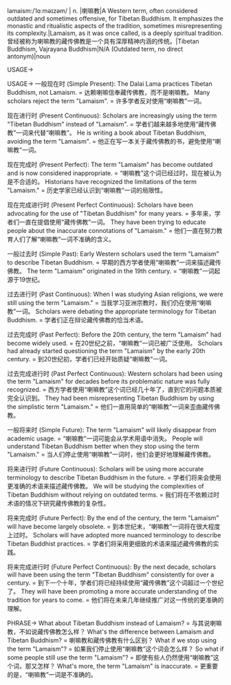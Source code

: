lamaism:/ˈlɑːməɪzəm/ | n. |喇嘛教|A Western term, often considered outdated and sometimes offensive, for Tibetan Buddhism.  It emphasizes the monastic and ritualistic aspects of the tradition, sometimes misrepresenting its complexity.|Lamaism, as it was once called, is a deeply spiritual tradition.  曾经被称为喇嘛教的藏传佛教是一个具有深厚精神内涵的传统。|Tibetan Buddhism, Vajrayana Buddhism|N/A (Outdated term, no direct antonym)|noun

USAGE->

USAGE->
一般现在时 (Simple Present):
The Dalai Lama practices Tibetan Buddhism, not Lamaism. = 达赖喇嘛信奉藏传佛教，而不是喇嘛教。
Many scholars reject the term "Lamaism". = 许多学者反对使用“喇嘛教”一词。

现在进行时 (Present Continuous):
Scholars are increasingly using the term "Tibetan Buddhism" instead of "Lamaism". = 学者们越来越多地使用“藏传佛教”一词来代替“喇嘛教”。
He is writing a book about Tibetan Buddhism, avoiding the term "Lamaism". = 他正在写一本关于藏传佛教的书，避免使用“喇嘛教”一词。

现在完成时 (Present Perfect):
The term "Lamaism" has become outdated and is now considered inappropriate. = “喇嘛教”这个词已经过时，现在被认为是不合适的。
Historians have recognized the limitations of the term "Lamaism." = 历史学家已经认识到“喇嘛教”一词的局限性。


现在完成进行时 (Present Perfect Continuous):
Scholars have been advocating for the use of "Tibetan Buddhism" for many years. = 多年来，学者们一直在提倡使用“藏传佛教”一词。
They have been trying to educate people about the inaccurate connotations of "Lamaism." = 他们一直在努力教育人们了解“喇嘛教”一词不准确的含义。

一般过去时 (Simple Past):
Early Western scholars used the term "Lamaism" to describe Tibetan Buddhism. = 早期的西方学者使用“喇嘛教”一词来描述藏传佛教。
The term "Lamaism" originated in the 19th century. = “喇嘛教”一词起源于19世纪。

过去进行时 (Past Continuous):
When I was studying Asian religions, we were still using the term "Lamaism." = 当我学习亚洲宗教时，我们仍在使用“喇嘛教”一词。
Scholars were debating the appropriate terminology for Tibetan Buddhism. = 学者们正在辩论藏传佛教的恰当术语。


过去完成时 (Past Perfect):
Before the 20th century, the term "Lamaism" had become widely used. = 在20世纪之前，“喇嘛教”一词已被广泛使用。
Scholars had already started questioning the term "Lamaism" by the early 20th century. = 到20世纪初，学者们已经开始质疑“喇嘛教”一词。


过去完成进行时 (Past Perfect Continuous):
Western scholars had been using the term "Lamaism" for decades before its problematic nature was fully recognized.  = 西方学者使用“喇嘛教”这个词已经几十年了，直到它的问题本质被完全认识到。
They had been misrepresenting Tibetan Buddhism by using the simplistic term "Lamaism." = 他们一直用简单的“喇嘛教”一词来歪曲藏传佛教。

一般将来时 (Simple Future):
The term "Lamaism" will likely disappear from academic usage. = “喇嘛教”一词可能会从学术用语中消失。
People will understand Tibetan Buddhism better when they stop using the term "Lamaism." = 当人们停止使用“喇嘛教”一词时，他们会更好地理解藏传佛教。


将来进行时 (Future Continuous):
Scholars will be using more accurate terminology to describe Tibetan Buddhism in the future. = 学者们将来会使用更准确的术语来描述藏传佛教。
We will be studying the complexities of Tibetan Buddhism without relying on outdated terms. = 我们将在不依赖过时术语的情况下研究藏传佛教的复杂性。

将来完成时 (Future Perfect):
By the end of the century, the term "Lamaism" will have become largely obsolete. = 到本世纪末，“喇嘛教”一词将在很大程度上过时。
Scholars will have adopted more nuanced terminology to describe Tibetan Buddhist practices. = 学者们将采用更细致的术语来描述藏传佛教的实践。


将来完成进行时 (Future Perfect Continuous):
By the next decade, scholars will have been using the term "Tibetan Buddhism" consistently for over a century. = 到下一个十年，学者们将已经持续使用“藏传佛教”这个词超过一个世纪了。
They will have been promoting a more accurate understanding of the tradition for years to come. = 他们将在未来几年继续推广对这一传统的更准确的理解。

PHRASE->
What about Tibetan Buddhism instead of Lamaism? =  与其说喇嘛教，不如说藏传佛教怎么样？
What's the difference between Lamaism and Tibetan Buddhism? = 喇嘛教和藏传佛教有什么区别？
What if we stop using the term "Lamaism"? = 如果我们停止使用“喇嘛教”这个词会怎么样？
So what if some people still use the term "Lamaism"? = 即使有些人仍然使用“喇嘛教”这个词，那又怎样？
What's more, the term "Lamaism" is inaccurate. = 更重要的是，“喇嘛教”一词是不准确的。
